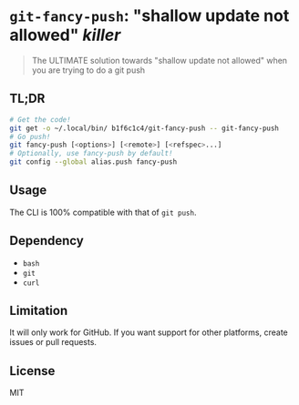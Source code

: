 # `git-fancy-push`: "shallow update not allowed" _killer_

> The ULTIMATE solution towards "shallow update not allowed"
> when you are trying to do a git push

## TL;DR

```bash
# Get the code!
git get -o ~/.local/bin/ b1f6c1c4/git-fancy-push -- git-fancy-push
# Go push!
git fancy-push [<options>] [<remote>] [<refspec>...]
# Optionally, use fancy-push by default!
git config --global alias.push fancy-push
```

## Usage

The CLI is 100% compatible with that of `git push`.

## Dependency

- `bash`
- `git`
- `curl`

## Limitation

It will only work for GitHub.
If you want support for other platforms, create issues or pull requests.

## License

MIT
